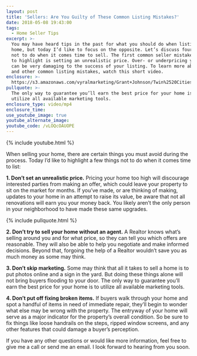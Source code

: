 ```yaml
---
layout: post
title: 'Sellers: Are You Guilty of These Common Listing Mistakes?'
date: 2018-05-08 19:43:00
tags:
  - Home Seller Tips
excerpt: >-
  You may have heard tips in the past for what you should do when listing a
  home, but today I’d like to focus on the opposite. Let’s discuss four things
  not to do when it comes time to sell. The first common seller mistake I’d like
  to highlight is setting an unrealistic price. Over- or underpricing your home
  can be very damaging to the success of your listing. To learn more about this
  and other common listing mistakes, watch this short video.
enclosure: >-
  https://s3.amazonaws.com/vyralmarketing/Grant+Johnson/Twin%2520Cities%2520Real%2520Estate-%2520Sellers-%2520Are%2520You%2520Guilty%2520of%2520These%2520Common%2520Listing%2520Mistakes%253F.mp4
pullquote: >-
  The only way to guarantee you’ll earn the best price for your home is to
  utilize all available marketing tools.
enclosure_type: video/mp4
enclosure_time:
use_youtube_image: true
youtube_alternate_image:
youtube_code: /vLOQcOAUOPE
---
```


{% include youtube.html %}

When selling your home, there are certain things you must avoid during the process. Today I’d like to highlight a few things not to do when it comes time to list:

**1. Don’t set an unrealistic price.** Pricing your home too high will discourage interested parties from making an offer, which could leave your property to sit on the market for months. If you’ve made, or are thinking of making, updates to your home in an attempt to raise its value, be aware that not all renovations will earn you your money back. You likely aren’t the only person in your neighborhood to have made these same upgrades.

{% include pullquote.html %}

**2. Don’t try to sell your home without an agent.** A Realtor knows what’s selling around you and for what price, so they can tell you which offers are reasonable. They will also be able to help you negotiate and make informed decisions. Beyond that, forgoing the help of a Realtor wouldn’t save you as much money as some may think.

**3. Don’t skip marketing.** Some may think that all it takes to sell a home is to put photos online and a sign in the yard. But doing these things alone will not bring buyers flooding to your door. The only way to guarantee you’ll earn the best price for your home is to utilize all available marketing tools.

**4. Don’t put off fixing broken items.** If buyers walk through your home and spot a handful of items in need of immediate repair, they’ll begin to wonder what else may be wrong with the property. The entryway of your home will serve as a major indicator for the property’s overall condition. So be sure to fix things like loose handrails on the steps, ripped window screens, and any other features that could damage a buyer’s perception.

If you have any other questions or would like more information, feel free to give me a call or send me an email. I look forward to hearing from you soon.